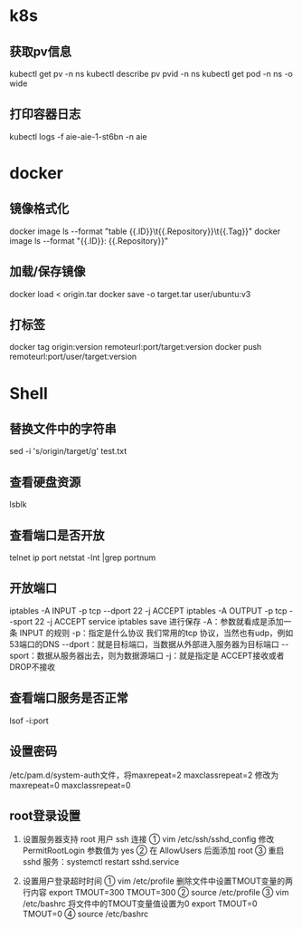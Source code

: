 # k8s
## 获取pv信息
kubectl get pv -n ns
kubectl describe pv pvid -n ns
kubectl get pod -n ns -o wide


## 打印容器日志
kubectl logs -f  aie-aie-1-st6bn  -n aie

# docker
## 镜像格式化
docker image ls --format "table {{.ID}}\t{{.Repository}}\t{{.Tag}}"
docker image ls --format "{{.ID}}: {{.Repository}}"
## 加载/保存镜像
docker load < origin.tar
docker save -o target.tar user/ubuntu:v3
## 打标签
docker tag origin:version  remoteurl:port/target:version
docker push remoteurl:port/user/target:version


# Shell

## 替换文件中的字符串
sed -i 's/origin/target/g' test.txt

## 查看硬盘资源
lsblk

## 查看端口是否开放
telnet ip port
netstat -lnt |grep portnum

## 开放端口
iptables -A INPUT -p tcp --dport 22 -j ACCEPT
iptables -A OUTPUT -p tcp --sport 22 -j ACCEPT
service iptables save           进行保存
-A：参数就看成是添加一条 INPUT 的规则
-p：指定是什么协议 我们常用的tcp 协议，当然也有udp，例如53端口的DNS
 --dport：就是目标端口，当数据从外部进入服务器为目标端口
--sport：数据从服务器出去，则为数据源端口
-j：就是指定是 ACCEPT接收或者DROP不接收

## 查看端口服务是否正常
lsof -i:port


## 设置密码
/etc/pam.d/system-auth文件，将maxrepeat=2 maxclassrepeat=2  修改为 maxrepeat=0 maxclassrepeat=0
## root登录设置
1. 设置服务器支持 root 用户 ssh 连接
① vim /etc/ssh/sshd_config
    修改 PermitRootLogin 参数值为 yes
② 在 AllowUsers 后面添加 root
③ 重启 sshd 服务：systemctl restart sshd.service

2. 设置用户登录超时时间
① vim /etc/profile
    删除文件中设置TMOUT变量的两行内容
        export TMOUT=300
        TMOUT=300
② source /etc/profile
③ vim /etc/bashrc
    将文件中的TMOUT变量值设置为0
        export TMOUT=0
        TMOUT=0
④ source /etc/bashrc





